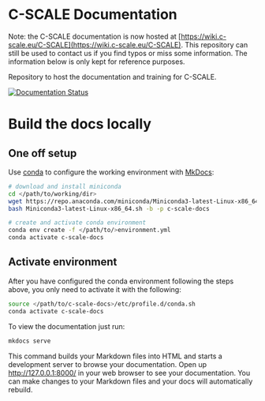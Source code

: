 # C-SCALE Documentation

Note: the C-SCALE documentation is now hosted at [https://wiki.c-scale.eu/C-SCALE](https://wiki.c-scale.eu/C-SCALE).
This repository can still be used to contact us if you find typos or miss some information.
The information below is only kept for reference purposes.

Repository to host the documentation and training for C-SCALE.

[![Documentation Status](https://readthedocs.org/projects/c-scale-documentation/badge/?version=latest)](https://c-scale-documentation.readthedocs.io/en/latest/?badge=latest)

# Build the docs locally

## One off setup

Use [conda](https://conda.io/) to configure the working environment with
[MkDocs](https://www.mkdocs.org/):

```bash
# download and install miniconda
cd </path/to/working/dir>
wget https://repo.anaconda.com/miniconda/Miniconda3-latest-Linux-x86_64.sh
bash Miniconda3-latest-Linux-x86_64.sh -b -p c-scale-docs

# create and activate conda environment
conda env create -f </path/to/>environment.yml
conda activate c-scale-docs
```

## Activate environment

After you have configured the conda environment following the steps above,
you only need to activate it with the following:

```bash
source </path/to/c-scale-docs>/etc/profile.d/conda.sh
conda activate c-scale-docs
```

To view the documentation just run:

```bash
mkdocs serve
```

This command builds your Markdown files into HTML and starts a development server
to browse your documentation. Open up http://127.0.0.1:8000/ in your web browser
to see your documentation. You can make changes to your Markdown files and your
docs will automatically rebuild.
